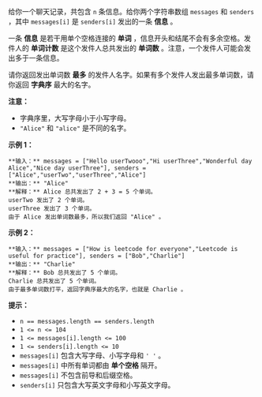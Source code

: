 给你一个聊天记录，共包含 `n` 条信息。给你两个字符串数组 `messages` 和 `senders` ，其中 `messages[i]` 是
`senders[i]` 发出的一条  **信息**  。

一条 **信息**  是若干用单个空格连接的 **单词**  ，信息开头和结尾不会有多余空格。发件人的 **单词计数**  是这个发件人总共发出的
**单词数**  。注意，一个发件人可能会发出多于一条信息。

请你返回发出单词数 **最多**  的发件人名字。如果有多个发件人发出最多单词数，请你返回 **字典序**  最大的名字。

**注意：**

  * 字典序里，大写字母小于小写字母。
  * `"Alice"` 和 `"alice"` 是不同的名字。



**示例 1：**

    
    
    **输入：** messages = ["Hello userTwooo","Hi userThree","Wonderful day Alice","Nice day userThree"], senders = ["Alice","userTwo","userThree","Alice"]
    **输出：** "Alice"
    **解释：** Alice 总共发出了 2 + 3 = 5 个单词。
    userTwo 发出了 2 个单词。
    userThree 发出了 3 个单词。
    由于 Alice 发出单词数最多，所以我们返回 "Alice" 。
    

**示例 2：**

    
    
    **输入：** messages = ["How is leetcode for everyone","Leetcode is useful for practice"], senders = ["Bob","Charlie"]
    **输出：** "Charlie"
    **解释：** Bob 总共发出了 5 个单词。
    Charlie 总共发出了 5 个单词。
    由于最多单词数打平，返回字典序最大的名字，也就是 Charlie 。



**提示：**

  * `n == messages.length == senders.length`
  * `1 <= n <= 104`
  * `1 <= messages[i].length <= 100`
  * `1 <= senders[i].length <= 10`
  * `messages[i]` 包含大写字母、小写字母和 `' '` 。
  * `messages[i]` 中所有单词都由 **单个空格**  隔开。
  * `messages[i]` 不包含前导和后缀空格。
  * `senders[i]` 只包含大写英文字母和小写英文字母。

